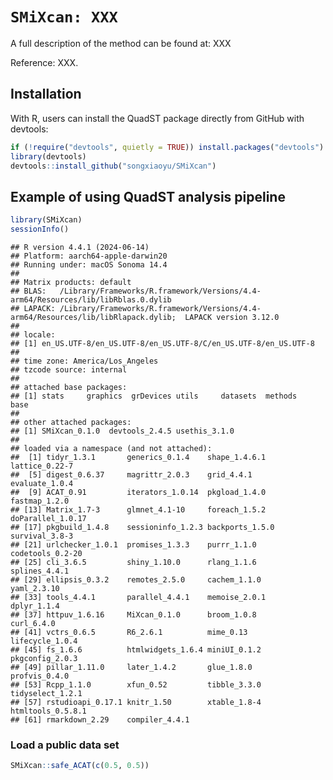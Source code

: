
# `SMiXcan: XXX`

A full description of the method can be found at: XXX

Reference: XXX.

## Installation

With R, users can install the QuadST package directly from GitHub with
devtools:

``` r
if (!require("devtools", quietly = TRUE)) install.packages("devtools")
library(devtools)
devtools::install_github("songxiaoyu/SMiXcan")
```

## Example of using QuadST analysis pipeline

``` r
library(SMiXcan)
sessionInfo() 
```

    ## R version 4.4.1 (2024-06-14)
    ## Platform: aarch64-apple-darwin20
    ## Running under: macOS Sonoma 14.4
    ## 
    ## Matrix products: default
    ## BLAS:   /Library/Frameworks/R.framework/Versions/4.4-arm64/Resources/lib/libRblas.0.dylib 
    ## LAPACK: /Library/Frameworks/R.framework/Versions/4.4-arm64/Resources/lib/libRlapack.dylib;  LAPACK version 3.12.0
    ## 
    ## locale:
    ## [1] en_US.UTF-8/en_US.UTF-8/en_US.UTF-8/C/en_US.UTF-8/en_US.UTF-8
    ## 
    ## time zone: America/Los_Angeles
    ## tzcode source: internal
    ## 
    ## attached base packages:
    ## [1] stats     graphics  grDevices utils     datasets  methods   base     
    ## 
    ## other attached packages:
    ## [1] SMiXcan_0.1.0  devtools_2.4.5 usethis_3.1.0 
    ## 
    ## loaded via a namespace (and not attached):
    ##  [1] tidyr_1.3.1       generics_0.1.4    shape_1.4.6.1     lattice_0.22-7   
    ##  [5] digest_0.6.37     magrittr_2.0.3    grid_4.4.1        evaluate_1.0.4   
    ##  [9] ACAT_0.91         iterators_1.0.14  pkgload_1.4.0     fastmap_1.2.0    
    ## [13] Matrix_1.7-3      glmnet_4.1-10     foreach_1.5.2     doParallel_1.0.17
    ## [17] pkgbuild_1.4.8    sessioninfo_1.2.3 backports_1.5.0   survival_3.8-3   
    ## [21] urlchecker_1.0.1  promises_1.3.3    purrr_1.1.0       codetools_0.2-20 
    ## [25] cli_3.6.5         shiny_1.10.0      rlang_1.1.6       splines_4.4.1    
    ## [29] ellipsis_0.3.2    remotes_2.5.0     cachem_1.1.0      yaml_2.3.10      
    ## [33] tools_4.4.1       parallel_4.4.1    memoise_2.0.1     dplyr_1.1.4      
    ## [37] httpuv_1.6.16     MiXcan_0.1.0      broom_1.0.8       curl_6.4.0       
    ## [41] vctrs_0.6.5       R6_2.6.1          mime_0.13         lifecycle_1.0.4  
    ## [45] fs_1.6.6          htmlwidgets_1.6.4 miniUI_0.1.2      pkgconfig_2.0.3  
    ## [49] pillar_1.11.0     later_1.4.2       glue_1.8.0        profvis_0.4.0    
    ## [53] Rcpp_1.1.0        xfun_0.52         tibble_3.3.0      tidyselect_1.2.1 
    ## [57] rstudioapi_0.17.1 knitr_1.50        xtable_1.8-4      htmltools_0.5.8.1
    ## [61] rmarkdown_2.29    compiler_4.4.1

### Load a public data set

``` r
SMiXcan::safe_ACAT(c(0.5, 0.5))
```
